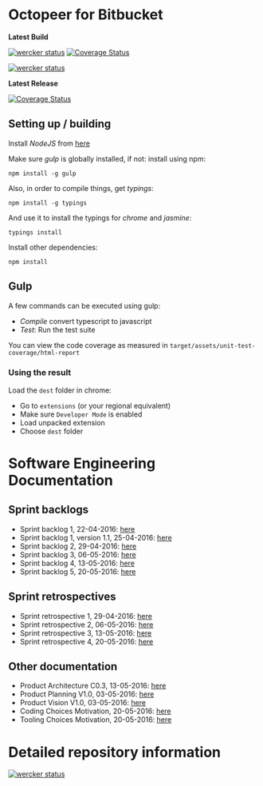 # Octopeer for Bitbucket
**Latest Build**

[![wercker status](https://app.wercker.com/status/58d7606deea2e9a573c66d7fd5f57ef4/s "wercker status")](https://app.wercker.com/project/bykey/58d7606deea2e9a573c66d7fd5f57ef4)
[![Coverage Status](https://coveralls.io/repos/bitbucket/CasBs/ooc-octopeer/badge.svg?branch=develop)](https://coveralls.io/bitbucket/CasBs/ooc-octopeer?branch=develop)

[![wercker status](https://app.wercker.com/status/58d7606deea2e9a573c66d7fd5f57ef4/m "wercker status")](https://app.wercker.com/project/bykey/58d7606deea2e9a573c66d7fd5f57ef4)

**Latest Release**

[![Coverage Status](https://coveralls.io/repos/bitbucket/CasBs/ooc-octopeer/badge.svg?branch=master)](https://coveralls.io/bitbucket/CasBs/ooc-octopeer?branch=master)


## Setting up / building
Install *NodeJS* from [here](https://nodejs.org)

Make sure *gulp* is globally installed, if not: install using npm:
```
npm install -g gulp
```
Also, in order to compile things, get *typings*:
```
npm install -g typings
```
And use it to install the typings for _chrome_ and _jasmine_:
```
typings install
```

Install other dependencies:
```
npm install
```

## Gulp
A few commands can be executed using gulp:

- *Compile* convert typescript to javascript
- *Test*: Run the test suite

You can view the code coverage as measured in `target/assets/unit-test-coverage/html-report`

### Using the result
Load the `dest` folder in chrome:

- Go to `extensions` (or your regional equivalent)
- Make sure `Developer Mode` is enabled
- Load unpacked extension
- Choose `dest` folder

# Software Engineering Documentation

## Sprint backlogs
- Sprint backlog 1, 22-04-2016: [here](https://bitbucket.org/CasBs/ooc-octopeer/src/ab788018da61a9b5c202b1324185a75cbc448250/doc/Sprint%20Backlog%20%231.pdf?at=master&fileviewer=file-view-default)
- Sprint backlog 1, version 1.1, 25-04-2016: [here](https://bitbucket.org/CasBs/ooc-octopeer/src/934378f786a3e43441c72eea64d90fddb6cb3ee8/doc/Sprint%20backlog%20%231%20Version%201.1.pdf?at=master&fileviewer=file-view-default)
- Sprint backlog 2, 29-04-2016: [here](https://bitbucket.org/CasBs/ooc-octopeer/src/17f2d70ddc47b6efaa8375a66bfc7a1e89316e8b/doc/Sprint%20Backlog%20%232.pdf?at=sprint_doc&fileviewer=file-view-default)
- Sprint backlog 3, 06-05-2016: [here](https://bitbucket.org/CasBs/ooc-octopeer/src/f1625bae0961d75aebd905517f3f421888117857/doc/Sprint%20Backlog%20%233.pdf?fileviewer=file-view-default)
- Sprint backlog 4, 13-05-2016: [here](https://bitbucket.org/CasBs/ooc-octopeer/src/43afdd333cc7f298ded90bb0c4fb26a470410e66/doc/Sprint%20Backlog%20%234.pdf?at=documentation_update&fileviewer=file-view-default)
- Sprint backlog 5, 20-05-2016: [here](https://bitbucket.org/CasBs/ooc-octopeer/src/94eadfabe7df166e2022f970f5dc6abce526b7ef/doc/Sprint%20Backlog%20%235.pdf?at=master&fileviewer=file-view-default)

## Sprint retrospectives
- Sprint retrospective 1, 29-04-2016: [here](https://bitbucket.org/CasBs/ooc-octopeer/src/17f2d70ddc47b6efaa8375a66bfc7a1e89316e8b/doc/Sprint%20Retrospective%20%231.pdf?at=sprint_doc&fileviewer=file-view-default)
- Sprint retrospective 2, 06-05-2016: [here](https://bitbucket.org/CasBs/ooc-octopeer/src/f1625bae0961d75aebd905517f3f421888117857/doc/Sprint%20Retrospective%20%232.pdf?fileviewer=file-view-default)
- Sprint retrospective 3, 13-05-2016: [here](https://bitbucket.org/CasBs/ooc-octopeer/src/43afdd333cc7f298ded90bb0c4fb26a470410e66/doc/Sprint%20%20Retrospective%20%233.pdf?at=documentation_update&fileviewer=file-view-default)
- Sprint retrospective 4, 20-05-2016: [here](https://bitbucket.org/CasBs/ooc-octopeer/src/94eadfabe7df166e2022f970f5dc6abce526b7ef/doc/Sprint%20Retrospective%20%234.pdf?at=master&fileviewer=file-view-default)


## Other documentation
- Product Architecture C0.3, 13-05-2016: [here](https://bitbucket.org/CasBs/ooc-octopeer/src/43afdd333cc7f298ded90bb0c4fb26a470410e66/doc/Product%20Architectural%20Design%20C0.3.pdf?at=documentation_update&fileviewer=file-view-default)
- Product Planning V1.0, 03-05-2016: [here](https://bitbucket.org/CasBs/ooc-octopeer/src/f1625bae0961d75aebd905517f3f421888117857/doc/Product%20Planning%20V1.0.pdf?fileviewer=file-view-default)
- Product Vision V1.0, 03-05-2016: [here](https://bitbucket.org/CasBs/ooc-octopeer/src/f1625bae0961d75aebd905517f3f421888117857/doc/Product%20Vision%20V1.0.pdf?fileviewer=file-view-default)
- Coding Choices Motivation, 20-05-2016: [here](https://bitbucket.org/CasBs/ooc-octopeer/src/94eadfabe7df166e2022f970f5dc6abce526b7ef/doc/Coding%20Choices%20Clarification.pdf?at=master&fileviewer=file-view-default)
- Tooling Choices Motivation, 20-05-2016: [here](https://bitbucket.org/CasBs/ooc-octopeer/src/94eadfabe7df166e2022f970f5dc6abce526b7ef/doc/Tooling%20Choices%20Clarification.pdf?at=master&fileviewer=file-view-default)

# Detailed repository information #
[![wercker status](https://app.wercker.com/status/58d7606deea2e9a573c66d7fd5f57ef4/m "wercker status")](https://app.wercker.com/project/bykey/58d7606deea2e9a573c66d7fd5f57ef4)
